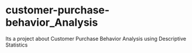 # customer-purchase-behavior_Analysis
Its a project about Customer Purchase Behavior Analysis using Descriptive Statistics
